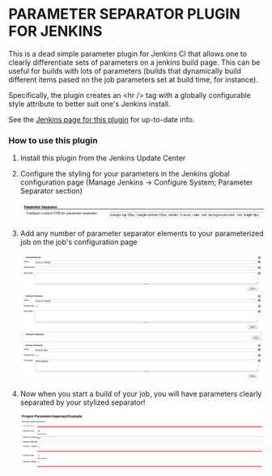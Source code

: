 # PARAMETER SEPARATOR PLUGIN FOR JENKINS #

This is a dead simple parameter plugin for Jenkins CI that allows one to clearly differentiate sets of parameters on a jenkins build page. This can be useful for builds with lots of parameters (builds that dynamically build different items pased on the job parameters set at build time, for instance).

Specifically, the plugin creates an &lt;hr /&gt; tag with a globally configurable style attribute to better suit one's Jenkins install.

See the [Jenkins page for this plugin](https://wiki.jenkins-ci.org/x/W4BWB) for up-to-date info.

### How to use this plugin ###

1.  Install this plugin from the Jenkins Update Center
2.  Configure the styling for your parameters in the Jenkins global configuration page (Manage Jenkins -> Configure System; Parameter Separator section)
  
    ![](github_site/img/parameter_separator_globalconfigstyle1.png)

3.  Add any number of parameter separator elements to your parameterized job on the job's configuration page

    ![](github_site/img/parameter_separator_jobconfig1.png)

4.  Now when you start a build of your job, you will have parameters clearly separated by your stylized separator!

    ![](github_site/img/parameter_separator_buildwithparams1.png)
